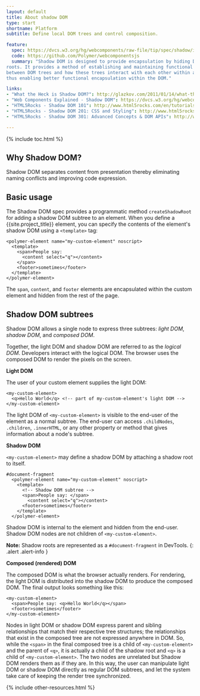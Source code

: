 ```yaml
---
layout: default
title: About shadow DOM
type: start
shortname: Platform
subtitle: Define local DOM trees and control composition.

feature:
  spec: https://dvcs.w3.org/hg/webcomponents/raw-file/tip/spec/shadow/index.html
  code: https://github.com/Polymer/webcomponentsjs
  summary: "Shadow DOM is designed to provide encapsulation by hiding DOM subtrees under shadow
roots. It provides a method of establishing and maintaining functional boundaries
between DOM trees and how these trees interact with each other within a document,
thus enabling better functional encapsulation within the DOM."

links:
- "What the Heck is Shadow DOM?": http://glazkov.com/2011/01/14/what-the-heck-is-shadow-dom/
- "Web Components Explained - Shadow DOM": https://dvcs.w3.org/hg/webcomponents/raw-file/57f8cfc4a7dc/explainer/index.html#shadow-dom-section
- "HTML5Rocks - Shadow DOM 101": http://www.html5rocks.com/en/tutorials/webcomponents/shadowdom/
- "HTML5Rocks - Shadow DOM 201: CSS and Styling": http://www.html5rocks.com/en/tutorials/webcomponents/shadowdom-201/
- "HTML5Rocks - Shadow DOM 301: Advanced Concepts & DOM APIs": http://www.html5rocks.com/en/tutorials/webcomponents/shadowdom-301/

---
```


{% include toc.html %}

## Why Shadow DOM?

Shadow DOM separates content from presentation thereby
eliminating naming conflicts and improving code expression.

## Basic usage

The Shadow DOM spec provides a programmatic method `createShadowRoot`
for adding a shadow DOM subtree to an element.
When you define a {{site.project_title}} element,
you can specify the contents of the element's shadow DOM using a `<template>` tag:

    <polymer-element name="my-custom-element" noscript>
      <template>
        <span>People say: 
          <content select="q"></content>
        </span>  
        <footer>sometimes</footer>
      </template>
    </polymer-element>

The `span`, `content`, and `footer` elements are encapsulated within
the custom element and hidden from the rest of the page.

## Shadow DOM subtrees

Shadow DOM allows a single node to express three subtrees: _light DOM_, _shadow DOM_, and _composed DOM_.

Together, the light DOM and shadow DOM are referred to as the _logical DOM_. Developers interact with the logical DOM. The browser uses the composed DOM to render the pixels on the screen.

**Light DOM**

The user of your custom element supplies the light DOM:

    <my-custom-element>
      <q>Hello World</q> <!-- part of my-custom-element's light DOM -->
    </my-custom-element>

The light DOM of `<my-custom-element>` is visible to the end-user of the
element as a normal subtree. The end-user can access `.childNodes`, `.children`, `.innerHTML`, or any other property or method that gives information about a node's subtree.

**Shadow DOM**

`<my-custom-element>` may define a shadow DOM by attaching a shadow root to
itself.

    #document-fragment
      <polymer-element name="my-custom-element" noscript>
        <template>
          <!-- Shadow DOM subtree -->
          <span>People say: </span>
            <content select="q"></content>
          <footer>sometimes</footer>
        </template>
      </polymer-element>

Shadow DOM is internal to the element and hidden from the end-user.
Shadow DOM nodes are not children of `<my-custom-element>`.

**Note:** Shadow roots are represented as a `#document-fragment` in DevTools.
{: .alert .alert-info }

**Composed (rendered) DOM**

The composed DOM is what the browser actually renders. For rendering, the light
DOM is distributed into the shadow DOM to produce the composed DOM. The final output
looks something like this:

    <my-custom-element>
      <span>People say: <q>Hello World</q></span>
      <footer>sometimes</footer>
    </my-custom-element>

Nodes in light DOM or shadow DOM express parent and sibling relationships that match their respective tree structures; the relationships that exist in the composed tree are not expressed anywhere in DOM. So, while the `<span>` in the final composed tree is a child of `<my-custom-element>` and the parent of `<q>`, it is actually a child of the shadow root and `<q>` is a child of `<my-custom-element>`. The two nodes are unrelated but
Shadow DOM renders them as if they are. In this way, the user can manipulate light DOM or shadow DOM directly as regular DOM subtrees, and let the system take care of keeping the render tree synchronized.

{% include other-resources.html %}

